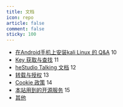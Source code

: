 ```yaml
---
title: 文档
icon: repo
article: false
comment: false
sticky: 100
---
```


- [在Android手机上安装kali Linux 的 Q&A](/docs/kali_for_android.html)
10	
- [Key 获取与查找](/docs/key.html)
11	
- [heStudio Talking 文档](/docs/talking.html)
12	
- [转载与授权](/docs/copyright.html)
13	
- [Cookie 政策](/docs/cookie.html)
14	
- [本站用到的开源服务](/docs/opensource.html)
15	
- [其他](/docs/other.html)
